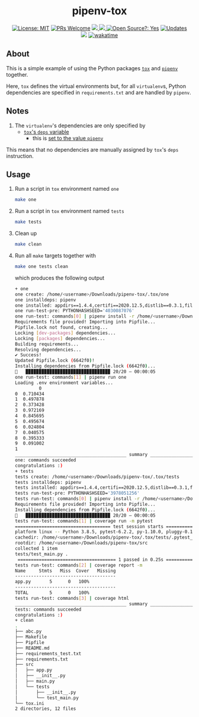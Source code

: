 <div align="center">
  <h1>pipenv-tox</h1>
</div>

<div align="center">
  <a href="https://opensource.org/licenses/MIT"><img alt="License: MIT" src="https://img.shields.io/badge/License-MIT-brightgreen.svg"></a>
  <a href="https://github.com/edesz/pipenv-tox/pulls"><img alt="PRs Welcome" src="https://img.shields.io/badge/PRs-welcome-brightgreen.svg?style=flat-square"></a>
  <a href="https://github.com/edesz/pipenv-tox/actions">
    <img src="https://github.com/edesz/pipenv-tox/workflows/CI/badge.svg"/>
  </a>
  <a href="https://github.com/edesz/pipenv-tox/actions">
    <img src="https://github.com/edesz/pipenv-tox/workflows/CodeQL/badge.svg"/>
  </a>
  <a href="https://en.wikipedia.org/wiki/Open-source_software"><img alt="Open Source?: Yes" src="https://badgen.net/badge/Open%20Source%20%3F/Yes%21/blue?icon=github"></a>
  <a href="https://pyup.io/repos/github/edesz/pipenv-tox/"><img src="https://pyup.io/repos/github/edesz/pipenv-tox/shield.svg" alt="Updates" /></a>
</div>
<div align="center">
  <a href="https://www.codacy.com/gh/edesz/pipenv-tox/dashboard?utm_source=github.com&amp;utm_medium=referral&amp;utm_content=edesz/pipenv-tox&amp;utm_campaign=Badge_Grade"><img src="https://app.codacy.com/project/badge/Grade/c6c87007799f4af48f915035c15e3745"/></a>
  <a href="https://wakatime.com/badge/github/edesz/pipenv-tox.svg"><img alt="wakatime" src="https://wakatime.com/badge/github/edesz/pipenv-tox.svg"/></a>
</div>

## About
This is a simple example of using the Python packages [`tox`](https://tox.readthedocs.io/en/latest/) and [`pipenv`](https://docs.pipenv.org/) together.

Here, `tox` defines the virtual environments but, for all `virtualenv`s, Python dependencies are specified in `requirements.txt` and are handled by `pipenv`.

## Notes
 1. The `virtualenv`'s dependencies are only specified by
      - [`tox`'s `deps` variable](https://tox.readthedocs.io/en/latest/example/basic.html#depending-on-requirements-txt-or-defining-constraints)
          - this is [set to the value `pipenv`](https://pipenv.kennethreitz.org/en/latest/advanced/#tox-automation-project)

This means that no dependencies are manually assigned by `tox`'s `deps` instruction.

## Usage
 1. Run a script in `tox` environment named `one`
    ```bash
    make one
     ```
 2. Run a script in `tox` environment named `tests`
    ```bash
    make tests
     ```
 3. Clean up
    ```bash
    make clean
    ```
 4. Run all `make` targets together with
    ```bash
    make one tests clean
    ```
    which produces the following output
    ```bash
    + one
    one create: /home/<username>/Downloads/pipenv-tox/.tox/one
    one installdeps: pipenv
    one installed: appdirs==1.4.4,certifi==2020.12.5,distlib==0.3.1,filelock==3.0.12,pipenv==2020.11.15,six==1.15.0,virtualenv==20.4.2,virtualenv-clone==0.5.4
    one run-test-pre: PYTHONHASHSEED='4030087076'
    one run-test: commands[0] | pipenv install -r /home/<username>/Downloads/pipenv-tox/requirements.txt
    Requirements file provided! Importing into Pipfile...
    Pipfile.lock not found, creating...
    Locking [dev-packages] dependencies...
    Locking [packages] dependencies...
    Building requirements...
    Resolving dependencies...
    ✔ Success! 
    Updated Pipfile.lock (6642f0)!
    Installing dependencies from Pipfile.lock (6642f0)...
    🐍   ▉▉▉▉▉▉▉▉▉▉▉▉▉▉▉▉▉▉▉▉▉▉▉▉▉▉▉▉▉▉▉▉ 20/20 — 00:00:05
    one run-test: commands[1] | pipenv run one
    Loading .env environment variables...
             0
    0  0.710434
    1  0.497878
    2  0.373428
    3  0.972169
    4  0.845695
    5  0.495674
    6  0.024804
    7  0.040575
    8  0.395333
    9  0.091002
    1
    __________________________________________ summary ___________________________________________
    one: commands succeeded
    congratulations :)
    + tests
    tests create: /home/<username>/Downloads/pipenv-tox/.tox/tests
    tests installdeps: pipenv
    tests installed: appdirs==1.4.4,certifi==2020.12.5,distlib==0.3.1,filelock==3.0.12,pipenv==2020.11.15,six==1.15.0,virtualenv==20.4.2,virtualenv-clone==0.5.4
    tests run-test-pre: PYTHONHASHSEED='3978051256'
    tests run-test: commands[0] | pipenv install -r /home/<username>/Downloads/pipenv-tox/requirements_test.txt
    Requirements file provided! Importing into Pipfile...
    Installing dependencies from Pipfile.lock (6642f0)...
    🐍   ▉▉▉▉▉▉▉▉▉▉▉▉▉▉▉▉▉▉▉▉▉▉▉▉▉▉▉▉▉▉▉▉ 20/20 — 00:00:05
    tests run-test: commands[1] | coverage run -m pytest
    ==================================== test session starts =====================================
    platform linux -- Python 3.8.5, pytest-6.2.2, py-1.10.0, pluggy-0.13.1
    cachedir: /home/<username>/Downloads/pipenv-tox/.tox/tests/.pytest_cache
    rootdir: /home/<username>/Downloads/pipenv-tox/src
    collected 1 item                                                                            
    tests/test_main.py .                                                                  [100%]
     ===================================== 1 passed in 0.25s ======================================
    tests run-test: commands[2] | coverage report -m
    Name     Stmts   Miss  Cover   Missing
    --------------------------------------
    app.py       5      0   100%
    --------------------------------------
    TOTAL        5      0   100%
    tests run-test: commands[3] | coverage html
    __________________________________________ summary ___________________________________________
    tests: commands succeeded
    congratulations :)
    + clean
    .
    ├── abc.py
    ├── Makefile
    ├── Pipfile
    ├── README.md
    ├── requirements_test.txt
    ├── requirements.txt
    ├── src
    │   ├── app.py
    │   ├── __init__.py
    │   ├── main.py
    │   └── tests
    │       ├── __init__.py
    │       └── test_main.py
    └── tox.ini
    2 directories, 12 files
    ```
